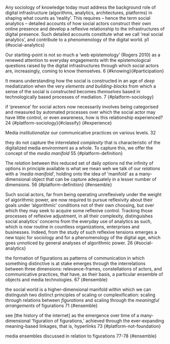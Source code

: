 Any sociology of knowledge today must address the background role of digital infrastructure (algorithms, analytics, architectures, platforms) in shaping what counts as ‘reality’. This requires – hence the term social analytics – detailed accounts of how social actors construct their own online presence and develop a reflexive relationship to the infrastructures of digital presence. Such detailed accounts constitute what we call ‘real social analytics’, and contribute to a phenomenology of the digital world. p1 {#social-analytics}

Our starting-point is not so much a ‘web epistemology’ (Rogers 2010) as a renewed attention to everyday engagements with the epistemological questions raised by the digital infrastructures through which social actors are, increasingly, coming to know themselves. 6 {#knowing}{#participation}

It means understanding how the social is constructed in an age of _deep_ mediatization when the very _elements and building-blocks_ from which a sense of the social is constructed becomes _themselves_ based in technologically based processes of mediation. 7 {#platform-sociology}


if ‘presence’ for social actors now necessarily involves being categorised and measured by automated processes over which the social actor may have little control, or even awareness, how is this relationship experienced? 24 {#platform-sociology}{#classify} {#experience}

Media _institutionalize_ our communicative practices on various levels. 32

they do not capture the interrelated _complexity_ that is characteristic of the digitalized media environment as a whole. To capture this, we offer the concept of the _media manifold_ 55 {#platform-definition}

The _relation_ between this reduced set of daily options nd the infinity of options in principle available is what we mean weh we talk of our _relations_ with a _'media manifold_', holding onto the idea of 'manifold' as a many-dimensional object that can be capture adequately in a lesser number of dimensions. 56 {#platform-definition} {#ensemble}

Such social actors, far from being operating unreflexively under the weight of algorithmic power, are now required to pursue reflexivity about their goals under ‘algorithmic’ conditions not of their own choosing, but over which they may seek to acquire some reflexive control. Tracking those processes of reflexive adjustment, in all their complexity, distinguishes social analytics’ concerns from the everyday use of analytics as such, which is now routine in countless organizations, enterprises and businesses. Indeed, from the study of such reflexive tensions emerges a new topic for sociology and for a phenomenology of the digital age, which goes unnoticed by general analyses of algorithmic power. 26 {#social-analytics}

the formation of figurations as patterns of communication in which something distinctive is at stake emerges through the interrelations between three dimensions: relevance-frames, constellations of actors, and communicative practices, that have, as their basis, a particular ensemble of objects and media technologies. 67 {#ensemble}

the social world is a higher-dimensional manifold within which we can distinguish two distinct principles of scaling or complexification: scaling through relations between _figurations_ and scaling through the _meaningful arrangements_ of figurations 71 {#ensemble}

see [the history of the internet] as the emergence over time of a many-dimensional 'figuration of figurations,' achieved through the ever-expanding meaning-based linkages, that is, hyperlinks 73 {#platform-not-foundation}

media ensembles discussed in relation to figurations 77-78 {#ensemble}
